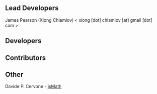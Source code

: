 Lead Developers
---------------
James Pearson (Xiong Chiamiov) < xiong [dot] chiamiov [at] gmail [dot] com >  

Developers
----------

Contributors
------------

Other
-----
Davide P. Cervone - [jsMath](http://www.math.union.edu/locate/jsMath)  
